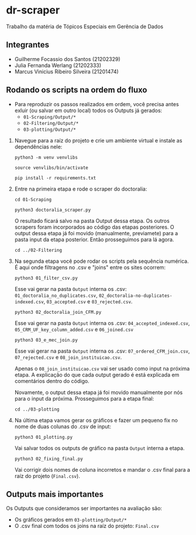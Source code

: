 # dr-scraper
Trabalho da matéria de Tópicos Especiais em Gerência de Dados

## Integrantes
- Guilherme Focassio dos Santos (21202329)
- Julia Fernanda Werlang (21202333)
- Marcus Vinicius Ribeiro Silveira (21201474)

## Rodando os scripts na ordem do fluxo

- Para reproduzir os passos realizados em ordem, você precisa antes exluir (ou salvar em outro local) todos os Outputs já gerados:
    - `01-Scraping/Output/*`
    - `02-Filtering/Output/*`
    - `03-plotting/Output/*`

1. Navegue para a raíz do projeto e crie um ambiente virtual e instale as dependências nele:

    ```
    python3 -m venv venvlibs
    ```

    ```
    source venvlibs/bin/activate
    ```

    ```
    pip install -r requirements.txt
    ```

2. Entre na primeira etapa e rode o scraper do doctoralia:

    ```
    cd 01-Scraping
    ```

    ```
    python3 doctoralia_scraper.py
    ```

    O resultado ficará salvo na pasta Output dessa etapa. Os outros scrapers foram incorporados ao código das etapas posteriores.
    O output dessa etapa já foi movido (manualmente, previamete) para a pasta input da etapa posterior. Então prosseguimos para lá agora.

    ```
    cd ../02-Filtering
    ```

3. Na segunda etapa você pode rodar os scripts pela sequência numérica. É aqui onde filtragens no .csv e "joins" entre os sites ocorrem:

    ```
    python3 01_filter_csv.py
    ```

    Esse vai gerar na pasta `Output` interna os .csv: `01_doctoralia_no_duplicates.csv`, `02_doctoralia-no-duplicates-indexed.csv`, `03_accepted.csv` e `03_rejected.csv`.

    ```
    python3 02_doctoralia_join_CFM.py
    ```

    Esse vai gerar na pasta `Output` interna os .csv: `04_accepted_indexed.csv`, `05_CRM_UF_key_column_added.csv` e `06_joined.csv`

    ```
    python3 03_e_mec_join.py
    ```

    Esse vai gerar na pasta `Output` interna os .csv: `07_ordered_CFM_join.csv`, `07_rejected.csv` e `08_join_instituicao.csv`.

    Apenas o `08_join_instituicao.csv` vai ser usado como input na próxima etapa. A explicação do que cada output gerado é está explicada em comentários dentro do código.

    Novamente, o output dessa etapa já foi movido manualmente por nós para o input da próxima. Prosseguimos para a etapa final:

    ```
    cd ../03-plotting
    ```

4. Na última etapa vamos gerar os gráficos e fazer um pequeno fix no nome de duas colunas do .csv de input:

    ```
    python3 01_plotting.py
    ```

    Vai salvar todos os outputs de gráfico na pasta `Output` interna a etapa.

    ```
    python3 02_fixing_final.py
    ```
    Vai corrigir dois nomes de coluna incorretos e mandar o .csv final para
    a raíz do projeto (`Final.csv`).

## Outputs mais importantes

Os Outputs que consideramos ser importantes na avaliação são:

- Os gráficos gerados em `03-plotting/Output/*`
- O .csv final com todos os joins na raíz do projeto: `Final.csv`

